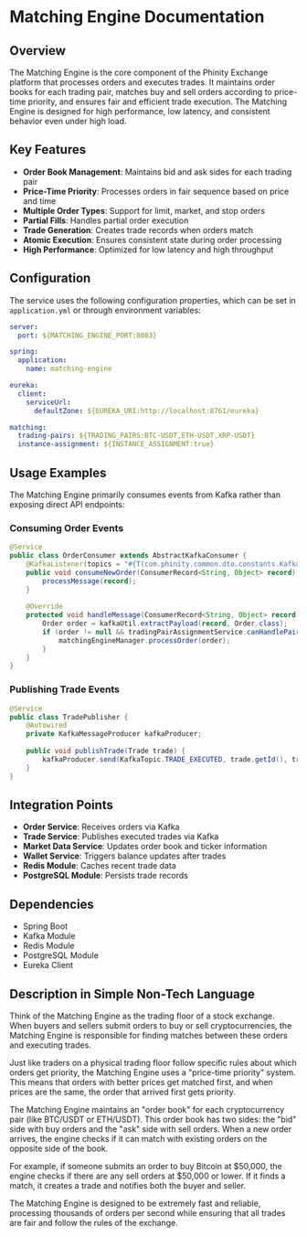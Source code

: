 # Matching Engine Documentation

## Overview

The Matching Engine is the core component of the Phinity Exchange platform that processes orders and executes trades. It maintains order books for each trading pair, matches buy and sell orders according to price-time priority, and ensures fair and efficient trade execution. The Matching Engine is designed for high performance, low latency, and consistent behavior even under high load.

## Key Features

- **Order Book Management**: Maintains bid and ask sides for each trading pair
- **Price-Time Priority**: Processes orders in fair sequence based on price and time
- **Multiple Order Types**: Support for limit, market, and stop orders
- **Partial Fills**: Handles partial order execution
- **Trade Generation**: Creates trade records when orders match
- **Atomic Execution**: Ensures consistent state during order processing
- **High Performance**: Optimized for low latency and high throughput

## Configuration

The service uses the following configuration properties, which can be set in `application.yml` or through environment variables:

```yaml
server:
  port: ${MATCHING_ENGINE_PORT:8083}

spring:
  application:
    name: matching-engine

eureka:
  client:
    serviceUrl:
      defaultZone: ${EUREKA_URI:http://localhost:8761/eureka}

matching:
  trading-pairs: ${TRADING_PAIRS:BTC-USDT,ETH-USDT,XRP-USDT}
  instance-assignment: ${INSTANCE_ASSIGNMENT:true}
```

## Usage Examples

The Matching Engine primarily consumes events from Kafka rather than exposing direct API endpoints:

### Consuming Order Events

```java
@Service
public class OrderConsumer extends AbstractKafkaConsumer {
    @KafkaListener(topics = "#{T(com.phinity.common.dto.constants.KafkaTopic).ORDER_CREATED}")
    public void consumeNewOrder(ConsumerRecord<String, Object> record) {
        processMessage(record);
    }
    
    @Override
    protected void handleMessage(ConsumerRecord<String, Object> record) {
        Order order = kafkaUtil.extractPayload(record, Order.class);
        if (order != null && tradingPairAssignmentService.canHandlePair(order.getTradingPair())) {
            matchingEngineManager.processOrder(order);
        }
    }
}
```

### Publishing Trade Events

```java
@Service
public class TradePublisher {
    @Autowired
    private KafkaMessageProducer kafkaProducer;
    
    public void publishTrade(Trade trade) {
        kafkaProducer.send(KafkaTopic.TRADE_EXECUTED, trade.getId(), trade);
    }
}
```

## Integration Points

- **Order Service**: Receives orders via Kafka
- **Trade Service**: Publishes executed trades via Kafka
- **Market Data Service**: Updates order book and ticker information
- **Wallet Service**: Triggers balance updates after trades
- **Redis Module**: Caches recent trade data
- **PostgreSQL Module**: Persists trade records

## Dependencies

- Spring Boot
- Kafka Module
- Redis Module
- PostgreSQL Module
- Eureka Client

## Description in Simple Non-Tech Language

Think of the Matching Engine as the trading floor of a stock exchange. When buyers and sellers submit orders to buy or sell cryptocurrencies, the Matching Engine is responsible for finding matches between these orders and executing trades.

Just like traders on a physical trading floor follow specific rules about which orders get priority, the Matching Engine uses a "price-time priority" system. This means that orders with better prices get matched first, and when prices are the same, the order that arrived first gets priority.

The Matching Engine maintains an "order book" for each cryptocurrency pair (like BTC/USDT or ETH/USDT). This order book has two sides: the "bid" side with buy orders and the "ask" side with sell orders. When a new order arrives, the engine checks if it can match with existing orders on the opposite side of the book.

For example, if someone submits an order to buy Bitcoin at $50,000, the engine checks if there are any sell orders at $50,000 or lower. If it finds a match, it creates a trade and notifies both the buyer and seller.

The Matching Engine is designed to be extremely fast and reliable, processing thousands of orders per second while ensuring that all trades are fair and follow the rules of the exchange.